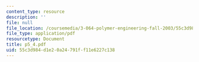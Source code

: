 ```yaml
---
content_type: resource
description: ''
file: null
file_location: /coursemedia/3-064-polymer-engineering-fall-2003/55c3d984d1e20a24791ff11e6227c138_p5_4.pdf
file_type: application/pdf
resourcetype: Document
title: p5_4.pdf
uid: 55c3d984-d1e2-0a24-791f-f11e6227c138
---
```

